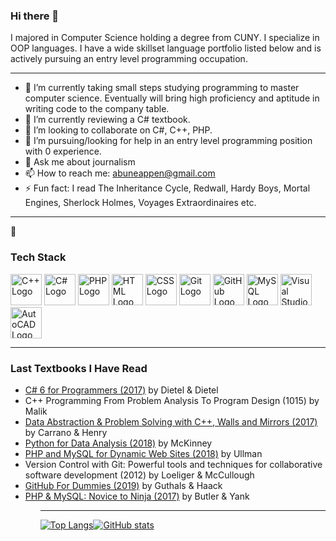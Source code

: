 ### Hi there 👋

<!--
**stech6476/stech6476** is a ✨ _special_ ✨ repository because its `README.md` (this file) appears on your GitHub profile.

Here are some ideas to get you started:
-->

I majored in Computer Science holding a degree from CUNY. I specialize in OOP languages. I have a wide skillset language portfolio listed below and is actively pursuing an entry level programming occupation. 

---

- 🔭 I’m currently taking small steps studying programming to master computer science. Eventually will bring high proficiency and aptitude in writing code to the company table. 
- 🌱 I’m currently reviewing a C# textbook.
- 👯 I’m looking to collaborate on C#, C++, PHP.
- 🤔 I’m pursuing/looking for help in an entry level programming position with 0 experience.
- 💬 Ask me about journalism
- 📫 How to reach me: abuneappen@gmail.com
- ⚡ Fun fact: I read The Inheritance Cycle, Redwall, Hardy Boys, Mortal Engines, Sherlock Holmes, Voyages Extraordinaires etc.

---
🧰 
### Tech Stack

<img src="https://cdn.worldvectorlogo.com/logos/c.svg" alt="C++ Logo" width="50" height="50"/> <img src="https://cdn.worldvectorlogo.com/logos/c--4.svg" alt="C# Logo" width="50" height="50"/>  <img src="https://cdn.worldvectorlogo.com/logos/php.svg" alt="PHP Logo" width="50" height="50"/> <img src="https://cdn.worldvectorlogo.com/logos/html-1.svg" alt="HTML Logo" width="50" height="50"/>  <img src="https://cdn.worldvectorlogo.com/logos/css-3.svg" alt="CSS Logo" width="50" height="50"/>  <img src="https://cdn.worldvectorlogo.com/logos/git.svg" alt="Git Logo" width="50" height="50"/> <img src="https://cdn.worldvectorlogo.com/logos/github.svg" alt="GitHub Logo" width="50" height="50"/> <img src="https://cdn.worldvectorlogo.com/logos/mysql-2.svg" alt="MySQL Logo" width="50" height="50"/> <img src="https://cdn.worldvectorlogo.com/logos/visual-studio-2013.svg" alt="Visual Studio Logo" width="50" height="50"/> <img src="https://cdn.worldvectorlogo.com/logos/autocad-2016-icon.svg" alt="AutoCAD Logo" width="50" height="50"/>

--- 

### Last Textbooks I Have Read

<ul>
  <li><a href="https://github.com/pdeitel/CSharp6FP">C# 6 for Programmers (2017)</a> by Dietel & Dietel
  <li>C++ Programming From Problem Analysis To Program Design (1015) by Malik
  <li><a href="https://github.com/pisan343/carrano7e">Data Abstraction & Problem Solving with C++, Walls and Mirrors (2017)</a> by Carrano & Henry
  <li><a href="https://github.com/wesm/pydata-book">Python for Data Analysis (2018)</a> by McKinney
  <li> <a href="https://github.com/LarryUllman/phpmysqlvqp-5ed">PHP and MySQL for Dynamic Web Sites (2018)</a> by Ullman
  <li>Version Control with Git: Powerful tools and techniques for collaborative software development (2012) by Loeliger & McCullough
  <li><a href="https://github.com/stech6476/GitHubForDummiesReaders">GitHub For Dummies (2019)</a> by Guthals & Haack
  <li><a href="https://github.com/spbooks/phpmysql6">PHP & MySQL: Novice to Ninja (2017)</a> by Butler & Yank
 <ul>
   
 ---
   
 [![Top Langs](https://github-readme-stats.vercel.app/api/top-langs/?username=stech6476&theme=merko)](https://github.com/anuraghazra/github-readme-stats)[![GitHub stats](https://github-readme-stats.vercel.app/api?username=stech6476&theme=merko)](https://github.com/anuraghazra/github-readme-stats)
